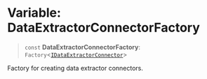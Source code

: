 # Variable: DataExtractorConnectorFactory

> `const` **DataExtractorConnectorFactory**: `Factory`\<[`IDataExtractorConnector`](../interfaces/IDataExtractorConnector.md)\>

Factory for creating data extractor connectors.

